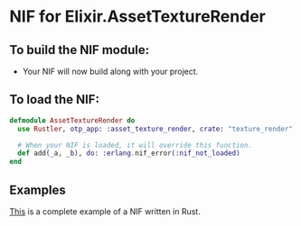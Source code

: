 # NIF for Elixir.AssetTextureRender

## To build the NIF module:

- Your NIF will now build along with your project.

## To load the NIF:

```elixir
defmodule AssetTextureRender do
  use Rustler, otp_app: :asset_texture_render, crate: "texture_render"

  # When your NIF is loaded, it will override this function.
  def add(_a, _b), do: :erlang.nif_error(:nif_not_loaded)
end
```

## Examples

[This](https://github.com/rusterlium/NifIo) is a complete example of a NIF written in Rust.
